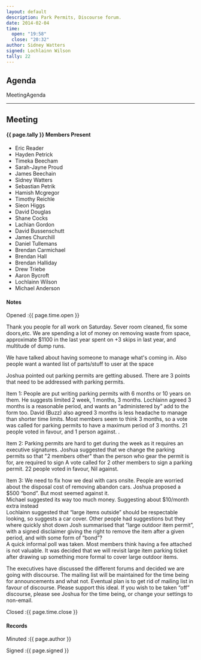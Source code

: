 ```yaml
---
layout: default
description: Park Permits, Discourse forum.
date: 2014-02-04
time:
  open: "19:58"
  close: "20:32"
author: Sidney Watters
signed: Lochlainn Wilson
tally: 22
---
```


## Agenda

MeetingAgenda

---

## Meeting

#### {{ page.tally }} Members Present

* Eric Reader
* Hayden Petrick
* Timeka Beecham
* Sarah-Jayne Proud
* James Beechain
* Sidney Watters
* Sebastian Petrik
* Hamish Mcgregor
* Timothy Reichle
* Sieon Higgs
* David Douglas
* Shane Cocks
* Lachian Gordon
* David Bussenschutt
* James Churchill
* Daniel Tullemans
* Brendan Carmichael
* Brendan Hall
* Brendan Halliday
* Drew Triebe
* Aaron Bycroft
* Lochlainn Wilson
* Michael Anderson

#### Notes

Opened
:{{ page.time.open }}

Thank you people for all work on Saturday. Sever room cleaned, fix some doors,etc.
We are spending a lot of money on removing waste from space, approximate $1100 in the last year spent on +3 skips in last year, and multitude of dump runs.

We have talked about having someone to manage what's coming in. Also people want a wanted list of parts/stuff to user at the space

Joshua pointed out parking permits are getting abused. There are 3 points that need to be addressed with parking permits.

Item 1:	People are put writing parking permits with 6 months or 10 years on them.
He suggests limited 2 week, 1 months, 3 months.
Lochlainn agreed 3 months is a reasonable period, and wants an “administered by” add to the form too.
David (Buzz) also agreed 3 months is less headache to manage than shorter time limits.
Most members seem to think 3 months, so a vote was called for parking permits to have a maximum period of 3 months.
21 people voted in favour, and 1 person against. .

Item 2:	Parking permits are hard to get during the week as it requires an executive signatures.
Joshua suggested that we change the parking permits so that "2 members other" than the person who gear the permit is for, are required to sign 
A vote called for 2 other members to sign a parking permit.
22  people voted in favour, Nil against. 

Item 3:	We need to fix how we deal with cars onsite.
People are worried about the disposal cost of removing abandon cars.
Joshua proposed a $500 “bond”. But most seemed against it.   
Michael suggested its way too much money. Suggesting about $10/month extra instead  
Lochlainn suggested that “large items outside” should be respectable looking, so suggests a car cover.
Other people had suggestions but they where quickly shot down
Josh summarised that “large outdoor item permit”, with a signed disclaimer giving the right to remove the item after a given period, and with some form of “bond”?   
A quick informal poll was taken. Most members think having a fee attached is not valuable.
It was decided that we will revisit large item parking ticket after drawing up something more formal to cover large outdoor items.

The executives have discussed the different forums and decided we are going with discourse.
The mailing list will be maintained for the time being for announcements and what not.
Eventual plan is to get rid of mailing list in favour of discourse.  Please support this ideal. 
If you wish to be taken “off” discourse, please see Joshua for the time being, or change your settings to non-email. 

Closed
:{{ page.time.close }}

#### Records

Minuted
:{{ page.author }}

Signed
:{{ page.signed }}
